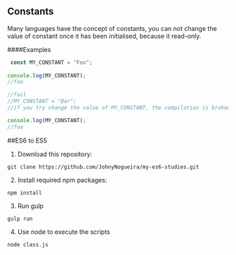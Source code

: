 ## Constants
Many languages have the concept of constants, you can not change the value of constant once it has been initialised, because it read-only.

####Examples
```JavaScript
 const MY_CONSTANT = "Foo";
 
console.log(MY_CONSTANT);
//foo

//fail
//MY_CONSTANT = "Bar";
//if you try change the value of MY_CONSTANT, the compilation is broken because this variable is read only

console.log(MY_CONSTANT);
//foo
```

##ES6 to ES5

1. Download this repository:

  ```
  git clone https://github.com/JohnyNogueira/my-es6-studies.git
  ```

2. Install required npm packages:

  ```
npm install
  ```

3. Run gulp

  ```
 gulp run
  ```
4. Use node to execute the scripts
  ```
 node class.js
  ```
